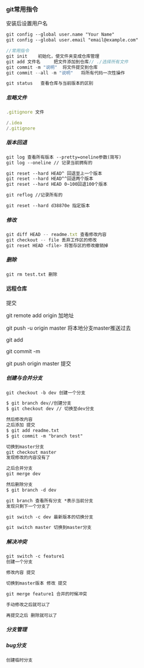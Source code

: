 ### git常用指令

安装后设置用户名

```txt
git config --global user.name "Your Name"
git config --global user.email "email@example.com"
```

```js
//常用指令
git init 	初始化，使文件夹变成仓库管理
git add 文件名 	把文件添加到仓库// ./选择所有文件
git commit -m "说明" 	将文件提交到仓库
git commit --all -m "说明"   将所有代码一次性操作

git status 	 查看仓库与当前版本的区别
```

##### 忽略文件

```js
.gitignore 文件

/.idea
/.gitignore
```

##### 版本回退

```txt
git log 查看所有版本 --pretty=oneline参数(简写)
git log --oneline // 记录当前拥有的

git reset --hard HEAD^ 回退至上一个版本
git reset --hard HEAD^^回退两个版本
git reset --hard HEAD 0~100回退100个版本

git reflog //记录所有的

git reset --hard d38870e 指定版本


```

##### 修改

```js
git diff HEAD -- readme.txt 查看修改内容
git checkout -- file 丢弃工作区的修改
git reset HEAD <file> 将暂存区的修改撤销掉

```

##### 删除

```txt
git rm test.txt 删除
```

#### 远程仓库

提交

 git remote add origin  加地址

 git push  -u  origin master 将本地分支master推送过去

git add 

git commit -m

 git push origin master  提交

##### 创建与合并分支

```txt
git checkout -b dev 创建一个分支

$ git branch dev//创建分支
$ git checkout dev // 切换至dev分支

然后修改内容
之后添加 提交
$ git add readme.txt 
$ git commit -m "branch test"

切换到master分支
git checkout master
发现修改的内容没有了

之后合并分支
git merge dev

然后删除分支
$ git branch -d dev

git branch 查看所有分支 *表示当前分支
发现只剩下一个分支了

git switch -c dev 最新版本的切换分支

git switch master 切换到master分支
```

##### 解决冲突

```txt
git switch -c feature1
创建一个分支

修改内容 提交

切换到master版本 修改 提交

git merge feature1 合并的时候冲突

手动修改之后就可以了

再提交之后 删除就可以了

```

##### 分支管理

##### bug分支

```txt
创建临时分支

```











